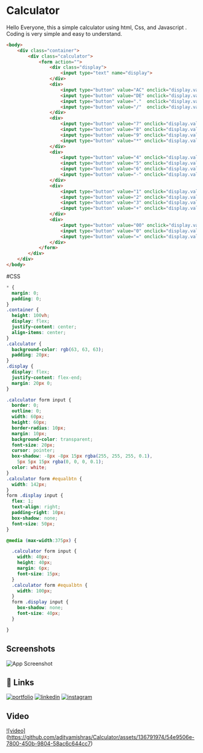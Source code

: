 # Calculator
Hello Everyone, this a simple calculator using html, Css, and Javascript . Coding is very simple and easy to understand.

```html & JS
<body>
    <div class="container">
        <div class="calculator">
            <form action="">
                <div class="display">
                    <input type="text" name="display">
                </div>
                <div>
                    <input type="button" value="AC" onclick="display.value='' ">
                    <input type="button" value="DE" onclick="display.value= display.value.toString().slice(0,-1)">
                    <input type="button" value="."  onclick="display.value +='.'">
                    <input type="button" value="/"  onclick="display.value +='/'">
                </div>
                <div>
                    <input type="button" value="7" onclick="display.value +='7'">
                    <input type="button" value="8" onclick="display.value +='8'">
                    <input type="button" value="9" onclick="display.value +='9'">
                    <input type="button" value="*" onclick="display.value +='*'">
                </div>
                <div>
                    <input type="button" value="4" onclick="display.value +='4'">
                    <input type="button" value="5" onclick="display.value +='5'">
                    <input type="button" value="6" onclick="display.value +='6'">
                    <input type="button" value="-" onclick="display.value +='-'">
                </div>
                <div>
                    <input type="button" value="1" onclick="display.value +='1'">
                    <input type="button" value="2" onclick="display.value +='2'">
                    <input type="button" value="3" onclick="display.value +='3'">
                    <input type="button" value="+" onclick="display.value +='+'">
                </div>
                <div>
                    <input type="button" value="00" onclick="display.value +='00'">
                    <input type="button" value="0" onclick="display.value +='0'">
                    <input type="button" value="=" onclick="display.value=eval(display.value)" id="equalbtn">
                </div>
            </form>
        </div>
    </div>
</body>

```

#CSS 
```css
* {
  margin: 0;
  padding: 0;
}
.container {
  height: 100vh;
  display: flex;
  justify-content: center;
  align-items: center;
}
.calculator {
  background-color: rgb(63, 63, 63);
  padding: 20px;
}
.display {
  display: flex;
  justify-content: flex-end;
  margin: 20px 0;
}

.calculator form input {
  border: 0;
  outline: 0;
  width: 60px;
  height: 60px;
  border-radius: 10px;
  margin: 10px;
  background-color: transparent;
  font-size: 20px;
  cursor: pointer;
  box-shadow: -8px -8px 15px rgba(255, 255, 255, 0.1),
    5px 5px 15px rgba(0, 0, 0, 0.1);
  color: white;
}
.calculator form #equalbtn {
  width: 142px;
}
form .display input {
  flex: 1;
  text-align: right;
  padding-right: 10px;
  box-shadow: none;
  font-size: 50px;
}

@media (max-width:375px) {

  .calculator form input {
    width: 40px;
    height: 40px;
    margin: 6px;
    font-size: 15px;
  }
  .calculator form #equalbtn {
    width: 100px;
  }
  form .display input {
    box-shadow: none;
    font-size: 40px;
  }

}

```
## Screenshots

![App Screenshot](https://github.com/adityamishras/Calculator/assets/136791974/cf4de489-0705-4a22-8d42-48efb5ffca56)

## 🔗 Links
[![portfolio](https://img.shields.io/badge/my_portfolio-000?style=for-the-badge&logo=ko-fi&logoColor=white)](https://adityamishras.github.io/page/)
[![linkedin](https://img.shields.io/badge/linkedin-0A66C2?style=for-the-badge&logo=linkedin&logoColor=white)](https://www.linkedin.com/in/adityamishras)
[![instagram](https://img.shields.io/badge/instagram-1DA1F2?style=for-the-badge&logo=instagram&logoColor=white)](https://instagram.com/adityamishras)


## Video
[![video]](style=width:40px)(https://github.com/adityamishras/Calculator/assets/136791974/54e9506e-7800-450b-9804-58ac6c644cc7)


